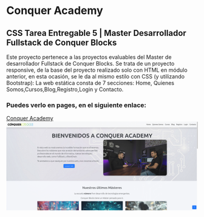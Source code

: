 # Conquer Academy
## CSS Tarea Entregable 5 | Master Desarrollador Fullstack  de Conquer Blocks
Este proyecto pertenece a las proyectos evaluables del Master de desarrollador Fullstack de Conquer Blocks.
Se trata de un proyecto responsive, de la base del proyecto realizado solo con HTML en módulo anterior, en esta ocasión, se le da al mismo estilo con CSS (y utilizando Bootstrap):
La web estática consta  de 7 secciones: Home, Quienes Somos,Cursos,Blog,Registro,Login y Contacto.
### Puedes verlo en pages, en el siguiente enlace:
  [Conquer Academy](https://dclair.github.io/conquer_academy/)\
 <img src="conquer_academy.png" alt="Conquer Academy view">
 
